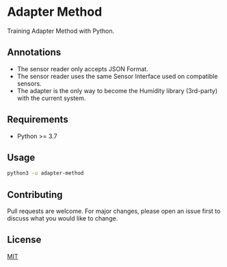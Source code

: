 # Adapter Method

Training Adapter Method with Python.

## Annotations

- The sensor reader only accepts JSON Format.
- The sensor reader uses the same Sensor Interface used on compatible sensors.
- The adapter is the only way to become the Humidity library (3rd-party) with the current system.

## Requirements

- Python >= 3.7

## Usage

```sh
python3 -u adapter-method
```

## Contributing
Pull requests are welcome. For major changes, please open an issue first to discuss what you would like to change.

## License
[MIT](https://choosealicense.com/licenses/mit/)